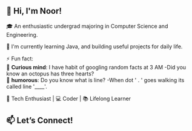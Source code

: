 ## 👋 Hi, I'm Noor!

🎓 An enthusiastic undergrad majoring in Computer Science and Engineering.

🔭 I'm currently learning Java, and building useful projects for daily life.<br />

⚡ Fun fact:<br />
      🧠 **Curious mind**: I have habit of googling random facts at 3 AM -Did you know an octopus has three hearts?<br />
      🤭 **humorous**: Do you know what is line? -When dot ' . ' goes walking its called line '____'.<br />

🚀 Tech Enthusiast | 💻 Coder | 📚 Lifelong Learner

## 📫 Let’s Connect!

